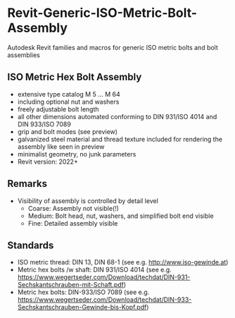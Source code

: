 # Revit-Generic-ISO-Metric-Bolt-Assembly
Autodesk Revit families and macros for generic ISO metric bolts and bolt assemblies

## ISO Metric Hex Bolt Assembly
* extensive type catalog M 5 ... M 64
* including optional nut and washers
* freely adjustable bolt length
* all other dimensions automated conforming to DIN 931/ISO 4014 and DIN 933/ISO 7089
* grip and bolt modes (see preview)
* galvanized steel material and thread texture included for rendering the assembly like seen in preview
* minimalist geometry, no junk parameters
* Revit version: 2022+

## Remarks
* Visibility of assembly is controlled by detail level
  * Coarse: Assembly not visible(!)
  * Medium: Bolt head, nut, washers, and simplified bolt end visible
  * Fine: Detailed assembly visible
<!--
* Included thread texture is installed as follows:
  * Copy texture file "M12 Metric Thread - displace.png" into your project folder
  * Open material "Steel galvanized, metric thread" in the materials editor and go to the appearance tab
  * Re-link the three references to the texture file
  * Add the path of the texture file to your rendering path
  * You're good to go...
-->

## Standards
* ISO metric thread: DIN 13, DIN 68-1 (see e.g. http://www.iso-gewinde.at)
* Metric hex bolts /w shaft: DIN 931/ISO 4014 (see e.g. https://www.wegertseder.com/Download/techdat/DIN-931-Sechskantschrauben-mit-Schaft.pdf)
* Metric hex bolts: DIN-933/ISO 7089 (see e.g. https://www.wegertseder.com/Download/techdat/DIN-933-Sechskantschrauben-Gewinde-bis-Kopf.pdf)
